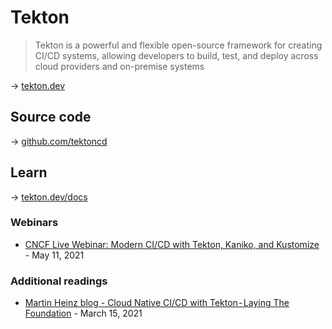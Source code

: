 # Tekton

> Tekton is a powerful and flexible open-source framework for creating CI/CD systems, allowing developers to build, test, and deploy across cloud providers and on-premise systems

→ [tekton.dev](https://tekton.dev/)

## Source code

→ [github.com/tektoncd](https://github.com/tektoncd)

## Learn

→ [tekton.dev/docs](https://tekton.dev/docs/)

### Webinars

* [CNCF Live Webinar: Modern CI/CD with Tekton, Kaniko, and Kustomize](https://community.cncf.io/events/details/cncf-cncf-online-programs-presents-cncf-live-webinar-modern-cicd-with-tekton-kaniko-and-kustomize/) - May 11, 2021

### Additional readings

* [Martin Heinz blog - Cloud Native CI/CD with Tekton - Laying The Foundation](https://martinheinz.dev/blog/45) - March 15, 2021
